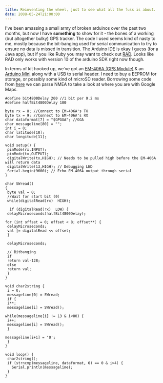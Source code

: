 ```yaml
---
title: Reinventing the wheel, just to see what all the fuss is about.
date: 2008-05-24T21:00:00
---
```


I've been amassing a small army of broken arduinos over the past two
months, but now I have **something** to show for it - the bones of a
working (but altogether bulky) GPS tracker. The code I used seems kind
of nasty to me, mostly because the bit-banging used for serial
communication to try to ensure no data is missed in transition. The
Arduino IDE is okay I guess (for a Java app), but if you like Ruby you
may want to check out [RAD](http://rad.rubyforge.org/). Looks like RAD
only works with version 10 of the arduino SDK right now though.

In terms of kit hooked up, we've got an [EM-406A (GPS
Module)](http://www.sparkfun.com/commerce/product_info.php?products_id=465)
& an [Arduino Mini](http://www.arduino.cc/) along with a USB to serial
header. I need to buy a EEPROM for storage, or possibly some kind of
microSD reader. Borrowing some code from
[here](http://www.railsonwave.com/railsonwave/2007/7/4/gps-and-google-map-in)
we can parse NMEA to take a look at where you are with Google Maps.

```
#define bit4800Delay 200 //1 bit per 0.2 ms
#define halfBit4800Delay 100

byte rx = 8; //Connect to EM-406A's TX
byte tx = 9; //Connect to EM-406A's RX
char dataformat[7] = "$GPGGA"; //GGA
char messageline[80] = "";
int i = 0;
char latitude[10];
char longitude[11];

void setup() {
 pinMode(rx,INPUT);
 pinMode(tx,OUTPUT);
 digitalWrite(tx,HIGH); // Needs to be pulled high before the EM-406A
will return data
 digitalWrite(13,HIGH); // Debugging LED
 Serial.begin(9600); // Echo EM-406A output through serial
}

char SWread()
{
 byte val = 0;
 //Wait for start bit (0)
 while(digitalRead(rx)  HIGH); 

  if (digitalRead(rx)  LOW) {
 delayMicroseconds(halfBit4800Delay);

for (int offset = 0; offset < 8; offset**) {
 delayMicroseconds;
 val |= digitalRead << offset;
 }

 delayMicroseconds;

 // Bitbanging
 if
 return val-128;
 else
 return val;
 }
}

void char2string {
 i = 0;
 messageline[0] = SWread;
 if {
 i**;
 messageline[i] = SWread();

while(messageline[i] != 13 & i<80) {
 i++;
 messageline[i] = SWread();
 }

messageline[i+1] = '0';
 }
}

void loop() {
 char2string();
 if (strncmp(messageline, dataformat, 6) == 0 & i>4) {
   Serial.println(messageline);
 }
}
```
